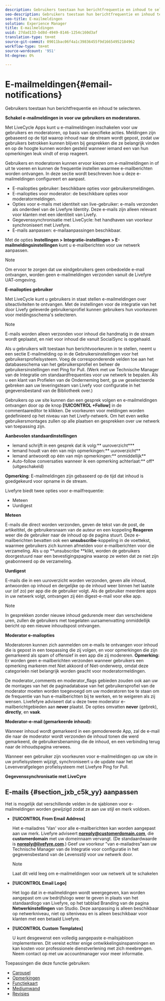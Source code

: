 ```yaml
---
description: Gebruikers toestaan hun berichtfrequentie en inhoud te selecteren.
seo-description: Gebruikers toestaan hun berichtfrequentie en inhoud te selecteren.
seo-title: E-mailmeldingen
solution: Experience Manager
title: E-mailmeldingen
uuid: 27dad133-bd8d-4949-8146-1254c160d3af
translation-type: tm+mt
source-git-commit: 09011bac06f4a1c39836455f9d16654952184962
workflow-type: tm+mt
source-wordcount: '951'
ht-degree: 0%

---
```



# E-mailmeldingen{#email-notifications}

Gebruikers toestaan hun berichtfrequentie en inhoud te selecteren.

**Schakel e-mailmeldingen in voor uw gebruikers en moderatoren.**

Met LiveCycle Apps kunt u e-mailmeldingen inschakelen voor uw gebruikers en moderatoren, op basis van specifieke acties. Meldingen zijn gebaseerd op de tijd waarop inhoud naar de stream wordt gepost, zodat uw gebruikers betrokken kunnen blijven bij gesprekken die ze belangrijk vinden en op de hoogte kunnen worden gesteld wanneer iemand een van hun opmerkingen leuk vindt of erop reageert.

Gebruikers en moderatoren kunnen ervoor kiezen om e-mailmeldingen in of uit te voeren en kunnen de frequentie instellen waarmee e-mailberichten worden ontvangen. In deze sectie wordt beschreven hoe u deze e-mailmeldingen configureert en aanpast.

* E-mailopties gebruiker: beschikbare opties voor gebruikersmeldingen.
* E-mailopties voor moderator: de beschikbare opties voor moderatormeldingen.
* Opties voor e-mails met identiteit van live-gebruiker: e-mails verzonden als onderdeel van de Livefyre Identity. Deze e-mails zijn alleen relevant voor klanten met een identiteit van Livefy.
* Gegevenssynchronisatie met LiveCycle: het handhaven van voorkeur synchroniseert met Livefyre.
* E-mails aanpassen: e-mailaanpassingen beschikbaar.

Met de opties **Instellingen > Integratie-instellingen > E-mailmeldingsinstellingen** kunt u e-mailberichten voor uw netwerk aanpassen.

>[!NOTE]
>
>Om ervoor te zorgen dat uw eindgebruikers geen onbedoelde e-mail ontvangen, worden geen e-mailmeldingen verzonden vanuit de Livefyre UAT-omgeving.

**E-mailopties gebruiker**

Met LiveCycle kunt u gebruikers in staat stellen e-mailmeldingen over siteactiviteiten te ontvangen. Met de instellingen voor de integratie van het door Livefy geleverde gebruikersprofiel kunnen gebruikers hun voorkeuren voor meldingsschema&#39;s selecteren.

>[!NOTE]
>
>E-mails worden alleen verzonden voor inhoud die handmatig in de stream wordt geplaatst, en niet voor inhoud die vanuit SocialSync is opgehaald.

Als u gebruikers wilt toestaan hun berichtvoorkeuren in te stellen, neemt u een sectie E-mailmelding op in de Gebruikersinstellingen voor het gebruikersprofielsysteem. Voeg de corresponderende velden toe aan het databaseschema van het gebruikersprofiel en beheer de gebruikersinstellingen met Ping for Pull. (Werk met uw Technische Manager van de Integratie om standaardfrequenties voor uw netwerk te bepalen. Als u een klant van Profielen van de Onderneming bent, ga uw geselecteerde gebreken aan uw leveringsteam van Livefy voor configuratie in het gegevensbestand van de Bibliotheek over.)

Gebruikers op uw site kunnen dan een gesprek volgen en e-mailmeldingen ontvangen door op de knop **[!UICONTROL +Follow]** in de commentaareditor te klikken. De voorkeuren voor meldingen worden gedefinieerd op het niveau van het Livefy-netwerk. Om het even welke gebruikersmontages zullen op alle plaatsen en gesprekken over uw netwerk van toepassing zijn.

**Aanbevolen standaardinstellingen**

* Iemand schrijft in een gesprek dat ik volg:** uuroverzicht***
* Iemand houdt van één van mijn opmerkingen:** uuroverzicht**
* Iemand antwoordt op één van mijn opmerkingen:** onmiddellijk**
* Auto-follow conversaties wanneer ik een opmerking achterlaat:** off* (uitgeschakeld)

**Opmerking**: E-mailmeldingen zijn gebaseerd op de tijd dat inhoud is goedgekeurd voor opname in de stream.

Livefyre biedt twee opties voor e-mailfrequentie:

* Meteen
* Uurdigest

**Meteen**

E-mails die direct worden verzonden, geven de tekst van de post, de artikeltitel, de gebruikersnaam van de auteur en een koppeling **Reageren** weer die de gebruiker naar de inhoud op de pagina stuurt. Deze e-mailberichten bevatten ook een **unsubscribe**-koppeling in de voettekst, waarmee gebruikers zich kunnen afmelden voor e-mailberichten voor die verzameling. Als u op **unsubscribe **klikt, worden de gebruikers doorgestuurd naar een bevestigingspagina waarop ze weten dat ze niet zijn geabonneerd op de verzameling.

**Uurdigest**

E-mails die in een uuroverzicht worden verzonden, geven alle inhoud, antwoorden op inhoud en dergelijke op de inhoud weer binnen het laatste uur (of zo) per app die de gebruiker volgt. Als de gebruiker meerdere apps in uw netwerk volgt, ontvangen zij één digest-e-mail voor elke app.

>[!NOTE]
>
>In gesprekken zonder nieuwe inhoud gedurende meer dan verscheidene uren, zullen de gebruikers met toegelaten uursamenvatting onmiddellijk bericht op een nieuwe inhoudspost ontvangen.

**Moderator e-mailopties**

Moderatoren kunnen zich aanmelden om e-mails te ontvangen voor inhoud die is gepost in een toepassing die zij volgen, en voor opmerkingen die zijn gemarkeerd als spam of offensief in een app die zij modereren. **Opmerking:** Er worden geen e-mailberichten verzonden wanneer gebruikers een opmerking markeren met Niet akkoord of Niet-onderwerp, omdat deze categorieën niet belangrijk worden geacht voor moderatormeldingen.

De moderator_comments en moderator_flags gebieden zouden ook aan uw de montages van het de paginadatabase van het gebruikersprofiel van de moderator moeten worden toegevoegd om uw moderatoren toe te staan om de frequentie van hun e-mailberichten bij te werken, en te weigeren als zij wensen. Livefefyre adviseert dat u deze twee moderator e-mailberichtgebieden aan **never** plaatst. De opties omvatten **never** (gebrek), **directly**, en **vaak**.

**Moderator-e-mail (gemarkeerde inhoud):**

Wanneer inhoud wordt gemarkeerd in een gemodereerde App, zal de e-mail die naar de moderator wordt verzonden de inhoud tonen die werd gemarkeerd, de gebruikersbenaming die de inhoud, en een verbinding terug naar de inhoudspagina verwees.

Wanneer een gebruiker zijn voorkeuren voor e-mailmeldingen op uw site in uw profielsysteem wijzigt, synchroniseert u de update naar het Levenverafgelegen profielsysteem met Livefyre Ping for Pull.

**Gegevenssynchronisatie met LiveCyre**

## E-mails {#section_jxb_c5k_yy} aanpassen

Het is mogelijk dat verschillende velden in de sjablonen voor e-mailmeldingen worden gewijzigd zodat ze aan uw stijl en merk voldoen.

* **[!UICONTROL From Email Address]**

   Het e-mailadres &#39;Van&#39; voor alle e-mailberichten kan worden aangepast aan uw merk. Livefyre adviseert **noreply@customerdomain.com**, die **customerdomain** met uw domeinnaam vervangt. (De standaardwaarde is **noreply@livefyre.com**.) Geef uw voorkeur &quot;van e-mailadres&quot;aan uw Technische Manager van de Integratie voor configuratie in het gegevensbestand van de Levensstijl voor uw netwerk door.

   >[!NOTE]
   >
   >Laat dit veld leeg om e-mailmeldingen voor uw netwerk uit te schakelen

* **[!UICONTROL Email Logo]**

   Het logo dat in e-mailmeldingen wordt weergegeven, kan worden aangepast om uw bedrijfslogo weer te geven in plaats van het standaardlogo van Livefyre, op het tabblad Branding van de pagina **Netwerkinstellingen** van Studio. Deze aanpassing is alleen beschikbaar op netwerkniveau, niet op siteniveau en is alleen beschikbaar voor klanten met een betaald Livefyre.

* **[!UICONTROL Custom Templates]**

   U kunt desgewenst een volledig aangepaste e-mailsjabloon implementeren. Dit vereist echter enige ontwikkelingsinspanningen en kan kosten voor professionele dienstverlening met zich meebrengen. Neem contact op met uw accountmanager voor meer informatie.



Toepassingen die deze functie gebruiken:

* [Carousel](/help/using/c-about-apps/c-carousel-app/c-carousel-app.md#c_carousel_app)
* [Opmerkingen](/help/using/c-about-apps/c-comments/c-comments.md)
* [Functiekaart](/help/using/c-about-apps/c-feature-card-app/c-feature-card-app.md#c_feature_card_app)
* [Mediumwand](/help/using/c-about-apps/c-media-wall-app/c-media-wall-app.md#c_media_wall_app)
* [Revisies](/help/using/c-about-apps/c-reviews-app/c-reviews-app.md#c_reviews_app)


